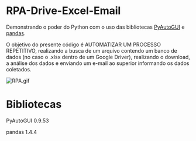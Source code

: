 # RPA-Drive-Excel-Email
Demonstrando o poder do Python com o uso das bibliotecas [PyAutoGUI](https://pyautogui.readthedocs.io/en/latest/) e [pandas](https://pandas.pydata.org/).

O objetivo do presente código é AUTOMATIZAR UM PROCESSO REPETITIVO, realizando a busca de um arquivo contendo um banco de dados (no caso o .xlsx dentro de um Google Driver), realizando o download, a análise dos dados e enviando um e-mail ao superior informando os dados coletados.

![RPA.gif](https://github.com/FabioDanille/RPA-Drive-Excel-Email/blob/master/gif/RPA-Gif.gif)


# Bibliotecas
PyAutoGUI              0.9.53

pandas              1.4.4


